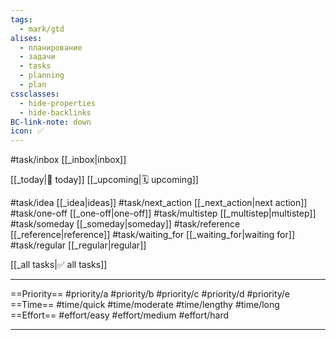 ```yaml
---
tags:
  - mark/gtd
alises:
  - планирование
  - задачи
  - tasks
  - planning
  - plan
cssclasses:
  - hide-properties
  - hide-backlinks
BC-link-note: down
icon: ✅
---
```


#task/inbox [[_inbox|inbox]]

[[_today|📅 today]]
[[_upcoming|🗓️ upcoming]]

#task/idea [[_idea|ideas]]
#task/next_action [[_next_action|next action]]
#task/one-off [[_one-off|one-off]]
#task/multistep [[_multistep|multistep]]
#task/someday [[_someday|someday]]
#task/reference [[_reference|reference]]
#task/waiting_for [[_waiting_for|waiting for]]
#task/regular [[_regular|regular]]

[[_all tasks|✅ all tasks]]

___

==Priority==
#priority/a
#priority/b
#priority/c
#priority/d
#priority/e
==Time==
#time/quick
#time/moderate
#time/lengthy
#time/long
==Effort==
#effort/easy
#effort/medium
#effort/hard

___

